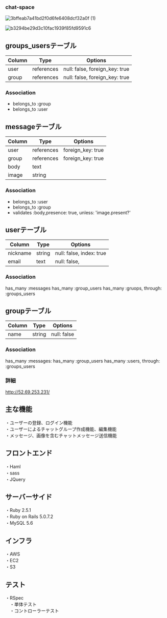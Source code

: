
### chat-space

![3bffeab7a41bd2f0d6fe6408dcf32a0f (1)](https://user-images.githubusercontent.com/61679701/81254395-eb2e5400-9065-11ea-9045-2e3cbc7573cc.gif)

![b3294be29d3c10fac1939f85fd9591c6](https://user-images.githubusercontent.com/61679701/81254538-61cb5180-9066-11ea-94b0-49754b0cd820.gif)


## groups_usersテーブル

|Column|Type|Options|
|------|----|-------|
|user|references|null: false, foreign_key: true|
|group|references|null: false, foreign_key: true|

### Association
- belongs_to :group
- belongs_to :user




## messageテーブル

|Column|Type|Options|
|------|----|-------|
|user|references|foreign_key: true|
|group|references|foreign_key: true|
|body|text||
|image|string||

### Association
- belongs_to :user
- belongs_to :group
- validates :body,presence: true, unless: 'image.present?'




## userテーブル

|Column|Type|Options|
|------|----|-------|
|nickname|string|null: false, index: true|
|email|text|null: false,|

### Association
has_many :messages
has_many :group_users
has_many :gruops, through: :groups_users




## groupテーブル

|Column|Type|Options|
|------|----|-------|
|name|string|null: false|

### Association
has_many :messages:
has_many :group_users
has_many :users, through: :groups_users


### 詳細

http://52.69.253.231/

## 主な機能
・ユーザーの登録、ログイン機能<br>
・ユーザーによるチャットグループ作成機能、編集機能<br>
・メッセージ、画像を含むチャットメッセージ送信機能<br>

## フロントエンド
・Haml<br>
・sass<br>
・JQuery<br>

## サーバーサイド
・Ruby 2.5.1<br>
・Ruby on Rails 5.0.7.2<br>
・MySQL 5.6<br>

## インフラ
・AWS<br>
  ・EC2<br>
  ・S3<br>
## テスト
・RSpec<br>
　・単体テスト<br>
　・コントローラーテスト<br>

